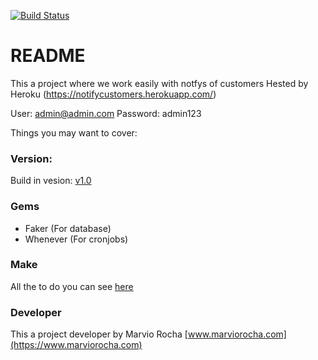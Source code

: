 [![Build Status](https://travis-ci.org/marviorocha/notifycustomers.svg?branch=master)](https://travis-ci.org/marviorocha/notifycustomers)

# README



This a project where we work easily with notfys of customers 
Hested by Heroku (https://notifycustomers.herokuapp.com/)

User: admin@admin.com
Password: admin123

Things you may want to cover:

### Version:

Build in vesion: [v1.0](https://github.com/marviorocha/notifycustomers/releases)

### Gems

- Faker (For database)
- Whenever (For cronjobs)

### Make

All the to do you can see [here](https://github.com/marviorocha/notifycustomers/issues/2)

### Developer

This a project developer by Marvio Rocha [www.marviorocha.com](https://www.marviorocha.com)
